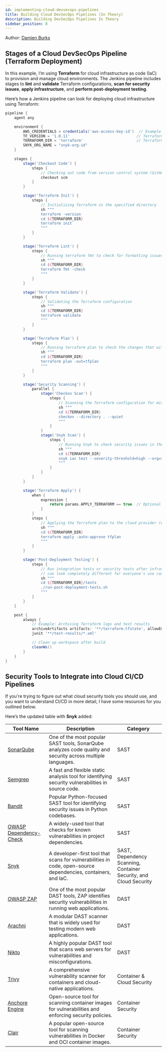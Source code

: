 ```yaml
---
id: implementing-cloud-devsecops-pipelines
title: Building Cloud DevSecOps Pipelines (In Theory)
description: Building DevSecOps Pipelines In Theory
sidebar_position: 8
---
```


Author: [Damien Burks]

## Stages of a Cloud DevSecOps Pipeline (Terraform Deployment)

In this example, I’m using **Terraform** for cloud infrastructure as code (IaC) to provision and manage cloud environments. The Jenkins pipeline includes stages to **lint** and **validate** Terraform configurations, **scan for security issues**, **apply infrastructure**, and **perform post-deployment testing**.

Here’s how a Jenkins pipeline can look for deploying cloud infrastructure using Terraform:

```groovy
pipeline {
    agent any

    environment {
        AWS_CREDENTIALS = credentials('aws-access-key-id')  // Example for AWS IAM credentials
        TF_VERSION = '1.0.11'                              // Terraform version
        TERRAFORM_DIR = 'terraform'                        // Terraform directory
        SNYK_ORG_NAME = "snyk-org-id"
    }

    stages {
        stage('Checkout Code') {
            steps {
                // Checking out code from version control system (GitHub, GitLab, Gitea, etc.)
                checkout scm
            }
        }

        stage('Terraform Init') {
            steps {
                // Initializing Terraform in the specified directory
                sh """
                terraform -version
                cd ${TERRAFORM_DIR}
                terraform init
                """
            }
        }

        stage('Terraform Lint') {
            steps {
                // Running terraform fmt to check for formatting issues
                sh """
                cd ${TERRAFORM_DIR}
                terraform fmt -check
                """
            }
        }

        stage('Terraform Validate') {
            steps {
                // Validating the Terraform configuration
                sh """
                cd ${TERRAFORM_DIR}
                terraform validate
                """
            }
        }

        stage('Terraform Plan') {
            steps {
                // Running terraform plan to check the changes that will be applied
                sh """
                cd ${TERRAFORM_DIR}
                terraform plan -out=tfplan
                """
            }
        }

        stage('Security Scanning') {
            parallel {
                stage('Checkov Scan') {
                    steps {
                        // Scanning the Terraform configuration for misconfigurations
                        sh """
                        cd ${TERRAFORM_DIR}
                        checkov --directory . --quiet
                        """
                    }
                }
                stage('Snyk Scan') {
                    steps {
                        // Running Snyk to check security issues in the Terraform configurations and generate a report
                        sh """
                        cd ${TERRAFORM_DIR}
                        snyk iac test --severity-threshold=high --org=${SNYK_ORG_NAME} --report
                        """
                    }
                }
            }
        }

        stage('Terraform Apply') {
            when {
                expression {
                    return params.APPLY_TERRAFORM == true  // Optional parameter to conditionally apply
                }
            }
            steps {
                // Applying the Terraform plan to the cloud provider (e.g., AWS, GCP, Azure)
                sh """
                cd ${TERRAFORM_DIR}
                terraform apply -auto-approve tfplan
                """
            }
        }

        stage('Post-Deployment Testing') {
            steps {
                // Run integration tests or security tests after infrastructure deployment if you're like to. This 
                // can look completely different for everyone's use case to ensure your infrastructure is alive.
                sh """
                cd ${TERRAFORM_DIR}/tests
                ./run-post-deployment-tests.sh
                """
            }
        }
    }

    post {
        always {
            // Example: Archiving Terraform logs and test results
            archiveArtifacts artifacts: '**/terraform.tfstate', allowEmptyArchive: true
            junit '**/test-results/*.xml'

            // Clean up workspace after build
            cleanWs()
        }
    }
}
```

## Security Tools to Integrate into Cloud CI/CD Pipelines

If you're trying to figure out what cloud security tools you should use, and you want to understand CI/CD in more detail, I have some resources for you outlined below.

Here’s the updated table with **Snyk** added:

| **Tool Name**                                                             | **Description**                                                                                             | **Category**               |
| ------------------------------------------------------------------------- | ----------------------------------------------------------------------------------------------------------- | -------------------------- |
| [SonarQube](https://www.sonarqube.org/)                                   | One of the most popular SAST tools, SonarQube analyzes code quality and security across multiple languages. | SAST                       |
| [Semgrep](https://semgrep.dev/)                                           | A fast and flexible static analysis tool for identifying security vulnerabilities in source code.           | SAST                       |
| [Bandit](https://bandit.readthedocs.io/en/latest/)                        | Popular Python-focused SAST tool for identifying security issues in Python codebases.                       | SAST                       |
| [OWASP Dependency-Check](https://owasp.org/www-project-dependency-check/) | A widely-used tool that checks for known vulnerabilities in project dependencies.                           | SAST                       |
| [Snyk](https://snyk.io/)                                                  | A developer-first tool that scans for vulnerabilities in code, open-source dependencies, containers, and IaC. | SAST, Dependency Scanning, Container Security, and Cloud Security |
| [OWASP ZAP](https://owasp.org/www-project-zap/)                           | One of the most popular DAST tools, ZAP identifies security vulnerabilities in running web applications.    | DAST                       |
| [Arachni](https://www.arachni-scanner.com/)                               | A modular DAST scanner that is widely used for testing modern web applications.                             | DAST                       |
| [Nikto](https://github.com/sullo/nikto)                                   | A highly popular DAST tool that scans web servers for vulnerabilities and misconfigurations.                | DAST                       |
| [Trivy](https://github.com/aquasecurity/trivy)                            | A comprehensive vulnerability scanner for containers and cloud-native applications.                         | Container & Cloud Security |
| [Anchore Engine](https://github.com/anchore/anchore-engine)               | Open-source tool for scanning container images for vulnerabilities and enforcing security policies.         | Container Security         |
| [Clair](https://github.com/quay/clair)                                    | A popular open-source tool for scanning vulnerabilities in Docker and OCI container images.                 | Container Security         |

<!-- Links -->

[Damien Burks]: https://www.linkedin.com/in/damienjburks/

